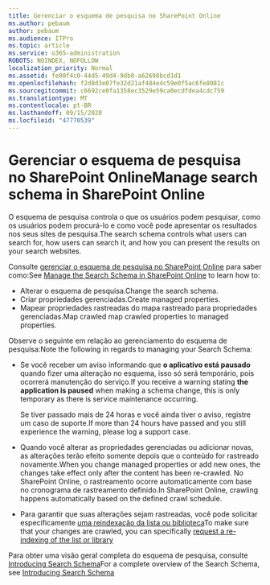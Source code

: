 ```yaml
---
title: Gerenciar o esquema de pesquisa no SharePoint Online
ms.author: pebaum
author: pebaum
ms.audience: ITPro
ms.topic: article
ms.service: o365-administration
ROBOTS: NOINDEX, NOFOLLOW
localization_priority: Normal
ms.assetid: fe00f4c0-44d5-49d4-9db0-a62698bcd1d1
ms.openlocfilehash: f2d8d3e07fe32d21af484e4c59e0f5ac6fe8081c
ms.sourcegitcommit: c6692ce0fa1358ec3529e59ca0ecdfdea4cdc759
ms.translationtype: MT
ms.contentlocale: pt-BR
ms.lasthandoff: 09/15/2020
ms.locfileid: "47770539"
---
```

# <a name="manage-search-schema-in-sharepoint-online"></a><span data-ttu-id="00683-102">Gerenciar o esquema de pesquisa no SharePoint Online</span><span class="sxs-lookup"><span data-stu-id="00683-102">Manage search schema in SharePoint Online</span></span>

<span data-ttu-id="00683-103">O esquema de pesquisa controla o que os usuários podem pesquisar, como os usuários podem procurá-lo e como você pode apresentar os resultados nos seus sites de pesquisa.</span><span class="sxs-lookup"><span data-stu-id="00683-103">The search schema controls what users can search for, how users can search it, and how you can present the results on your search websites.</span></span> 

<span data-ttu-id="00683-104">Consulte [gerenciar o esquema de pesquisa no SharePoint Online](https://docs.microsoft.com/sharepoint/manage-search-schema) para saber como:</span><span class="sxs-lookup"><span data-stu-id="00683-104">See [Manage the Search Schema in SharePoint Online](https://docs.microsoft.com/sharepoint/manage-search-schema) to learn how to:</span></span> 
- <span data-ttu-id="00683-105">Alterar o esquema de pesquisa.</span><span class="sxs-lookup"><span data-stu-id="00683-105">Change the search schema.</span></span>
- <span data-ttu-id="00683-106">Criar propriedades gerenciadas.</span><span class="sxs-lookup"><span data-stu-id="00683-106">Create managed properties.</span></span>
- <span data-ttu-id="00683-107">Mapear propriedades rastreadas do mapa rastreado para propriedades gerenciadas.</span><span class="sxs-lookup"><span data-stu-id="00683-107">Map crawled map crawled properties to managed properties.</span></span>

<span data-ttu-id="00683-108">Observe o seguinte em relação ao gerenciamento do esquema de pesquisa:</span><span class="sxs-lookup"><span data-stu-id="00683-108">Note the following in regards to managing your Search Schema:</span></span>

- <span data-ttu-id="00683-109">Se você receber um aviso informando que **o aplicativo está pausado** quando fizer uma alteração no esquema, isso só será temporário, pois ocorrerá manutenção do serviço.</span><span class="sxs-lookup"><span data-stu-id="00683-109">If you receive a warning stating **the application is paused** when making a schema change, this is only temporary as there is service maintenance occurring.</span></span> 

    <span data-ttu-id="00683-110">Se tiver passado mais de 24 horas e você ainda tiver o aviso, registre um caso de suporte.</span><span class="sxs-lookup"><span data-stu-id="00683-110">If more than 24 hours have passed and you still experience the warning, please log a support case.</span></span>
- <span data-ttu-id="00683-111">Quando você alterar as propriedades gerenciadas ou adicionar novas, as alterações terão efeito somente depois que o conteúdo for rastreado novamente.</span><span class="sxs-lookup"><span data-stu-id="00683-111">When you change managed properties or add new ones, the changes take effect only after the content has been re-crawled.</span></span> <span data-ttu-id="00683-112">No SharePoint Online, o rastreamento ocorre automaticamente com base no cronograma de rastreamento definido.</span><span class="sxs-lookup"><span data-stu-id="00683-112">In SharePoint Online, crawling happens automatically based on the defined crawl schedule.</span></span>
- <span data-ttu-id="00683-113">Para garantir que suas alterações sejam rastreadas, você pode solicitar especificamente [uma reindexação da lista ou biblioteca](https://docs.microsoft.com/sharepoint/manage-search-schema#request-re-indexing-of-a-document-library-or-list)</span><span class="sxs-lookup"><span data-stu-id="00683-113">To make sure that your changes are crawled, you can specifically [request a re-indexing of the list or library](https://docs.microsoft.com/sharepoint/manage-search-schema#request-re-indexing-of-a-document-library-or-list)</span></span> 

<span data-ttu-id="00683-114">Para obter uma visão geral completa do esquema de pesquisa, consulte [Introducing Search Schema](https://blogs.technet.microsoft.com/tothesharepoint/2012/11/25/introducing-search-schema-for-sharepoint-2013/)</span><span class="sxs-lookup"><span data-stu-id="00683-114">For a complete overview of the Search Schema, see [Introducing Search Schema](https://blogs.technet.microsoft.com/tothesharepoint/2012/11/25/introducing-search-schema-for-sharepoint-2013/)</span></span> 


